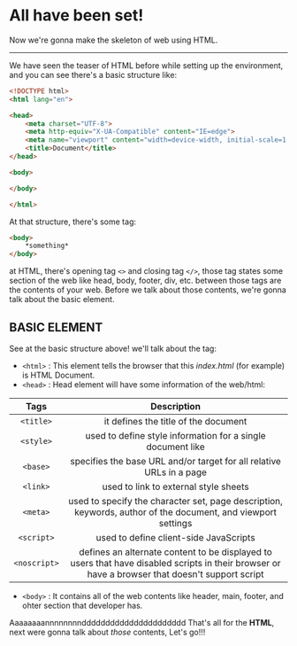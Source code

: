 # All have been set!

Now we're gonna make the skeleton of web using HTML.

---
We have seen the teaser of HTML before while setting up the environment, and you can see there's a basic structure like:
```html
<!DOCTYPE html>
<html lang="en">

<head>
    <meta charset="UTF-8">
    <meta http-equiv="X-UA-Compatible" content="IE=edge">
    <meta name="viewport" content="width=device-width, initial-scale=1.0">
    <title>Document</title>
</head>

<body>

</body>

</html>
```

At that structure, there's some tag:
```html
<body> 
    *something*
</body>
```

at HTML, there's opening tag `<>` and closing tag `</>`, those tag states some section of the web like head, body, footer, div, etc.
between those tags are the contents of your web. Before we talk about those contents, we're gonna talk about the basic element.


## BASIC ELEMENT

See at the basic structure above! we'll talk about the tag:

- `<html>` : This element tells the browser that this *index.html* (for example) is HTML Document.
- `<head>` : Head element will have some information of the web/html:
<center>

| Tags | Description |
| :-----------: | :-----------: |
|`<title>`| it defines the title of the document|
|`<style>`| used to define style information for a single document like|
|`<base>`| specifies the base URL and/or target for all relative URLs in a page|
|`<link>`| used to link to external style sheets|
|`<meta>`| used to specify the character set, page description, keywords, author of the document, and viewport settings|
|`<script>`| used to define client-side JavaScripts|
|`<noscript>`| defines an alternate content to be displayed to users that have disabled scripts in their browser or have a browser that doesn't support script|
</center>
  
- `<body>` : It contains all of the web contents like header, main, footer, and ohter section that developer has.

Aaaaaaaannnnnnnndddddddddddddddddddddd That's all for the **HTML**, next were gonna talk about *those* contents, Let's go!!!